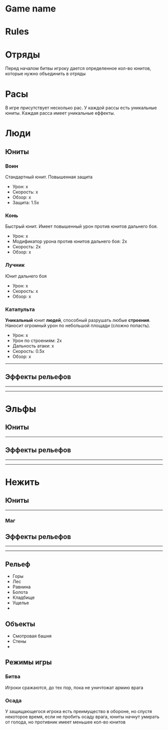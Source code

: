 # Game name

# Rules

# Отряды
Перед началом битвы игроку дается определенное кол-во юнитов, которые
нужно объединить в отряды

# Расы

В игре присутствует несколько рас. У каждой рассы есть уникальные юниты.
Каждая расса имеет уникальные еффекты.

# Люди

## Юниты

### Воин

Стандартный юнит. Повышенная защита

- Урон: x
- Скорость: x
- Обзор: x
- Защита: 1.5x

### Конь

Быстрый юнит. Имеет повышенный урон против юнитов дальнего боя.

- Урон: x
- Модификатор урона против юнитов дальнего боя: 2x
- Скорость: 2x
- Обзор: x

### Лучник

Юнит дальнего боя

- Урон: x
- Скорость: x
- Обзор: x

### Катапульта

**Уникальный** юнит **людей**, способный разрушать любые **строения**.
Наносит огромный урон по небольшой площади (сложно попасть).

- Урон: х
- Урон по строениям: 2х
- Дальность атаки: x
- Скорость: 0.5x
- Обзор: x

---

## Эффекты рельефов

---

---

# Эльфы

## Юниты

---

## Эффекты рельефов


---

---

# Нежить

## Юниты

---

### Маг

## Эффекты рельефов

---

---

## Рельеф
- Горы
- Лес
- Равнина
- Болота
- Кладбище
- Ущелье
- 

## Объекты
- Смотровая башня
- Стены
- 
## Режимы игры
### Битва
Игроки сражаются, до тех пор, пока не уничтожат армию врага

### Осада
У защищающегося игрока есть преимущество в обороне, 
но спустя некоторое время, если не пробить осаду врага, 
юниты начнут умирать от голода, но противник имеет меньшее кол-во юнитов

### 